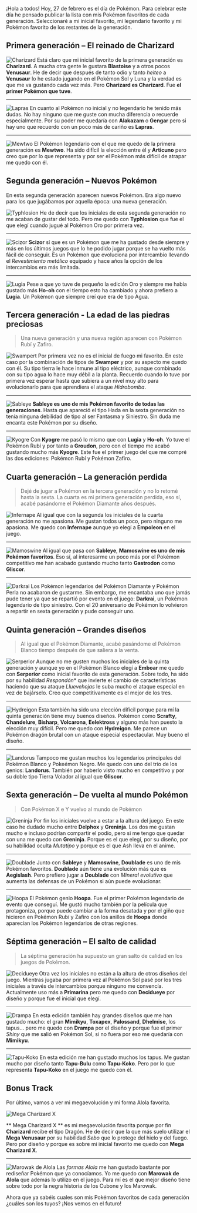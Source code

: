 ¡Hola a todos! Hoy, 27 de febrero es el día de Pokémon. Para celebrar este día he pensado publicar la lista con mis Pokémon favoritos de cada generación. Seleccionaré a mi inicial favorito, mi legendario favorito y mi Pokémon favorito de los restantes de la generación.

## Primera generación – El reinado de Charizard

![Charizard](images/charizard.gif)
Está claro que mi inicial favorito de la primera generación es **Charizard**. A mucha otra gente le gustara **Blastoise** y a otros pocos **Venusaur**. He de decir que después de tanto odio y tanto *heiteo* a **Venusaur** lo he estado jugando en el Pokémon Sol y Luna y la verdad es que me va gustando cada vez más. Pero **Charizard es Charizard**. Fue **el primer Pokémon que tuve**.

---------------

![Lapras](images/lapras.gif)
En cuanto al Pokémon no inicial y no legendario he tenido más dudas. No hay ninguno que me guste con mucha diferencia o recuerde especialmente. Por su poder me quedaría con **Alakazam** o **Gengar** pero si hay uno que recuerdo con un poco más de cariño es **Lapras**. 

---------------

![Mewtwo](images/mewtwo.gif)
El Pokémon legendario con el que me quedo de la primera generación es **Mewtwo**. Ha sido difícil la elección entre él y **Articuno** pero creo que por lo que representa y por ser el Pokémon más difícil de atrapar me quedo con él. 

## Segunda generación – Nuevos Pokémon

En esta segunda generación aparecen nuevos Pokémon. Era algo nuevo para los que jugábamos por aquella época: una nueva generación.

![Typhlosion](images/typhlosion.gif)
He de decir que los iniciales de esta segunda generación no me acaban de gustar del todo. Pero me quedo con **Typhlosion** que fue el que elegí cuando jugué al Pokémon Oro por primera vez. 

---------------

![Scizor](images/scizor.gif)
**Scizor** sí que es un Pokémon que me ha gustado desde siempre y más en los últimos juegos que lo he podido jugar porque se ha vuelto más fácil de conseguir. Es un Pokémon que evoluciona por intercambio llevando el *Revestimiento metálico* equipado y hace años la opción de los intercambios era más limitada.

---------------

![Lugia](images/lugia.gif)
Pese a que yo tuve de pequeño la edición Oro y siempre me había gustado más **Ho-oh** con el tiempo esto ha cambiado y ahora prefiero a **Lugia**. Un Pokémon que siempre creí que era de tipo Agua.

## Tercera generación - La edad de las piedras preciosas

> Una nueva generación y una nueva región aparecen con Pokémon Rubí y Zafiro.

![Swampert](images/swampert.gif)
Por primera vez no es el inicial de fuego mi favorito. En este caso por la combinación de tipos de **Swamper** y por su aspecto me quedo con él. Su tipo tierra le hace inmune al tipo eléctrico, aunque combinado con su tipo agua lo hace muy débil a la planta. Recuerdo cuando lo tuve por primera vez esperar hasta que subiera a un nivel muy alto para evolucionarlo para que aprendiera el ataque *Hidrobomba*.

---------------

![Sableye](images/sableye.gif)
**Sableye es uno de mis Pokémon favorito de todas las generaciones**. Hasta que apareció el tipo Hada en la sexta generación no tenía ninguna debilidad de tipo al ser Fantasma y Siniestro. Sin duda me encanta este Pokémon por su diseño.

---------------

![Kyogre](images/kyogre.gif)
Con **Kyogre** me pasó lo mismo que con **Lugia** y **Ho-oh**. Yo tuve el Pokémon Rubí y por tanto a **Groudon**, pero con el tiempo me acabó gustando mucho más **Kyogre**. Este fue el primer juego del que me compré las dos ediciones: Pokémon Rubí y Pokémon Zafiro.

## Cuarta generación – La generación perdida

> Dejé de jugar a Pokémon en la tercera generación y no lo retomé hasta la sexta. La cuarta es mi primera generación perdida, eso sí, acabé pasándome el Pokémon Diamante años después.

![Infernape](images/infernape.gif)
Al igual que con la segunda los iniciales de la cuarta generación no me apasiona. Me gustan todos un poco, pero ninguno me apasiona. Me quedo con **Infernape** aunque yo elegí a **Empoleon** en el juego.

---------------

![Mamoswine](images/mamoswine.gif)
Al igual que pasa con **Sableye**, **Mamoswine es uno de mis Pokémon favoritos**. Eso sí, al interesarme un poco más por el Pokémon competitivo me han acabado gustando mucho tanto **Gastrodon** como **Gliscor**. 

---------------

![Darkrai](images/darkrai.gif)
Los Pokémon legendarios del Pokémon Diamante y Pokémon Perla no acabaron de gustarme. Sin embargo, me encantaba uno que jamás pude tener ya que se repartió por evento en el juego: **Darkrai**, un Pokémon legendario de tipo siniestro. Con el 20 aniversario de Pokémon lo volvieron a repartir en sexta generación y pude conseguir uno. 

## Quinta generación – Grandes diseños

> Al igual que el Pokémon Diamante, acabé pasándome el Pokémon Blanco tiempo después de que saliera a la venta.

![Serperior](images/serperior.gif)
Aunque no me gusten muchos los iniciales de la quinta generación y aunque yo en el Pokémon Blanco elegí a **Emboar** me quedo con **Serperior** como inicial favorito de esta generación. Sobre todo, ha sido por su habilidad *Respondón** que invierte el cambio de características haciendo que su ataque *Lluevehojas* le suba mucho el ataque especial en vez de bajárselo. Creo que competitivamente es el mejor de los tres.

---------------

![Hydreigon](images/hydreigon.gif)
Esta también ha sido una elección difícil porque para mí la quinta generación tiene muy buenos diseños. Pokémon como **Scrafty**, **Chandelure**, **Bisharp**, **Volcarona**, **Eelektross** y alguno más han puesto la elección muy difícil. Pero me quedo con **Hydreigon**. Me parece un Pokémon dragón brutal con un ataque especial espectacular. Muy bueno el diseño.

---------------

![Landorus](images/landorus.gif)
Tampoco me gustan muchos los legendarios principales del Pokémon Blanco y Pokeémon Negro. Me quedo con uno del trío de los genios: **Landorus**. También por haberlo visto mucho en competitivo y por su doble tipo Tierra Volador al igual que **Gliscor**.

## Sexta generación – De vuelta al mundo Pokémon

> Con Pokémon X e Y vuelvo al mundo de Pokémon

![Greninja](images/greninja.gif)
Por fin los iniciales vuelve a estar a la altura del juego. En este caso he dudado mucho entre **Delphox** y **Greninja**. Los dos me gustan mucho e incluso podrían compartir el podio, pero si me tengo que quedar con una me quedo con **Greninja**. Porque es el que elegí, por su diseño, por su habilidad oculta *Mutatipo* y porque es el que Ash lleva en el anime.

---------------

![Doublade](images/doublade.gif)
Junto con **Sableye** y **Mamoswine**, **Doublade** es uno de mis Pokémon favoritos. **Doublade** aún tiene una evolución más que es **Aegislash**. Pero prefiero jugar a **Doublade** con *Mineral evolutivo* que aumenta las defensas de un Pokémon si aún puede evolucionar.

---------------

![Hoopa](images/hoopa.gif)
El Pokémon genio **Hoopa**. Fue el primer Pokémon legendario de evento que conseguí. Me gustó mucho también por la película que protagoniza, porque puede cambiar a la forma desatada y por el giño que hicieron en Pokémon Rubí y Zafiro con los anillos de **Hoopa** donde aparecían los Pokémon legendarios de otras regiones.

## Séptima generación – El salto de calidad

> La séptima generación ha supuesto un gran salto de calidad en los juegos de Pokémon.

![Decidueye](images/decidueye.gif)
Otra vez los iniciales no están a la altura de otros diseños del juego. Mientras jugaba por primera vez al Pokémon Sol pasé por los tres iniciales a través de intercambios porque ninguno me convencía. Actualmente uso más a **Primarina** pero me quedo con **Decidueye** por diseño y porque fue el inicial que elegí.

---------------

![Drampa](images/drampa.gif)
En esta edición también hay grandes diseños que me han gustado mucho: el gran **Mimikyu**, **Toxapex**, **Palossand**,  **Dhelmise**, los tapus... pero me quedo con **Drampa** por el diseño y porque fue el primer *Shiny* que me salió en Pokémon Sol, si no fuera por eso me quedaría con **Mimikyu**.

---------------

![Tapu-Koko](images/tapukoko.gif)
En esta edición me han gustado muchos los tapus. Me gustan mucho por diseño tanto **Tapu-Bulu** como **Tapu-Koko**. Pero por lo que representa **Tapu-Koko** en el juego me quedo con él.

## Bonus Track

Por último, vamos a ver mi megaevolución y mi forma Alola favorita.

![Mega Charizard X](images/mega-charizard-x.gif)

** Mega Charizard X ** es mi megaevolución favorita porque por fin **Charizard** recibe el tipo Dragón. He de decir que la que más suelo utilizar el **Mega Venusaur** por su habilidad *Sebo* que lo protege del hielo y del fuego. Pero por diseño y porque es sobre mi inicial favorito me quedo con **Mega Charizard X**.

---------------

![Marowak de Alola](images/marowak-alola.gif)
Las *formas Alola* me han gustado bastante por rediseñar Pokémon que ya conocíamos. Yo me quedo con **Marowak de Alola** que además lo utilizo en el juego. Para mí es el que mejor diseño tiene sobre todo por la negra historia de los Cubone y los Marowak.


Ahora que ya sabéis cuales son mis Pokémon favoritos de cada generación ¿cuáles son los tuyos?
¡Nos vemos en el futuro!